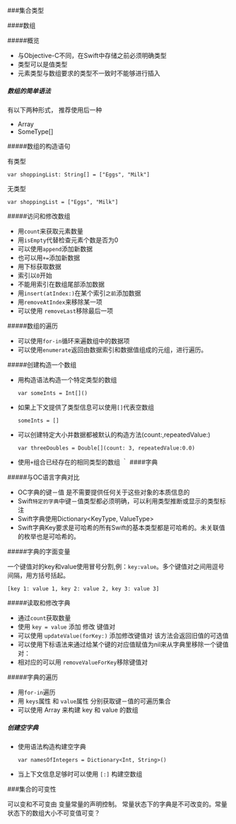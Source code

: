 ###集合类型

####数组

#####概览
*	与Objective-C不同，在Swift中存储之前必须明确类型
*	类型可以是值类型
*	元素类型与数组要求的类型不一致时不能够进行插入

##### 数组的简单语法
有以下两种形式， 推荐使用后一种

*	Array<SomeType>
*	SomeType[]  

#####数组的构造语句

有类型

	var shoppingList: String[] = ["Eggs", "Milk"]
	
无类型

	var shoppingList = ["Eggs", "Milk"]


#####访问和修改数组

*	用`count`来获取元素数量
*	用`isEmpty`代替检查元素个数是否为0
*	可以使用`append`添加新数据
*	也可以用`+=`添加新数据
*	用下标获取数据
*	索引以`0`开始
*	不能用索引在数组尾部添加数据
*	用`insert(atIndex:)`在某个索引`之前`添加数据
*	用`removeAtIndex`来移除某一项
*	可以使用 `removeLast`移除最后一项

#####数组的遍历

*	可以使用`for-in`循环来遍数组中的数据项
*	可以使用`enumerate`返回由数据索引和数据值组成的元组，进行遍历。

#####创建构造一个数组

*	用构造语法构造一个特定类型的数组 

		var someInts = Int[]()
*	如果上下文提供了类型信息可以使用`[]`代表空数组

		someInts = []
*	可以创建特定大小并数据都被默认的构造方法(count:,repeatedValue:)

		var threeDoubles = Double[](count: 3, repeatedValue:0.0)
*	使用`+`组合已经存在的相同类型的数组
｀
####字典

#####与OC语言字典对比

*	OC字典的键－值 是不需要提供任何关于这些对象的本质信息的
*	Swift`特定的字典`中键－值类型都必须明确，可以利用类型推断或显示的类型标注
*	Swift字典使用Dictionary<KeyType, ValueType>
*	Swift字典Key要求是可哈希的所有Swift的基本类型都是可哈希的。未关联值的枚举也是可哈希的。

#####字典的字面变量

一个键值对的key和value使用冒号分割,例：`key:value`。多个键值对之间用逗号间隔，用方括号括起。

	[key 1: value 1, key 2: value 2, key 3: value 3]
	
#####读取和修改字典

*	通过`count`获取数量
*	使用 `key = value` 添加 修改 键值对
*	可以使用 `updateValue(forKey:)` 添加修改键值对 该方法会返回旧值的可选值
*	可以使用下标语法来通过给某个键的对应值赋值为nil来从字典里移除一个键值对：
*	相对应的可以用 `removeValueForKey`移除键值对

#####字典的遍历

*	用`for-in`遍历
*	用 `keys`属性 和 `value`属性 分别获取键－值的可遍历集合
*	可以使用 Array 来构建 key 和 value 的数组


##### 创建空字典

*	使用语法构造构建空字典

		var namesOfIntegers = Dictionary<Int, String>()
*	当上下文信息足够时可以使用 `[:]` 构建空数组


###集合的可变性

可以变和不可变由 变量常量的声明控制。 常量状态下的字典是不可改变的。常量状态下的数组大小不可变值可变？